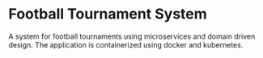 # Football Tournament System
A system for football tournaments using microservices and domain driven design. The application is containerized using docker and kubernetes.
